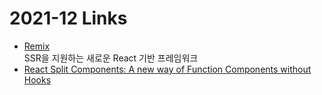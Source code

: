 <h1>2021-12 Links</h1><ul><li><a href="https://remix.run/">Remix</a><br>SSR을 지원하는 새로운 React 기반 프레임워크</li><li><a href="https://nanxiaobei.medium.com/react-split-components-a-new-way-of-function-components-without-hooks-f256411d2d55">React Split Components: A new way of Function Components without Hooks</a></li></ul>
